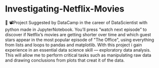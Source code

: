 # Investigating-Netflix-Movies
🧐 📽️Project Suggested by DataCamp in the career of DataScientist with python made in JupyterNotebook.
You’ll press “watch next episode” to discover if Netflix’s movies are getting shorter over time and which guest stars appear in the most popular episode of "The Office",
using everything from lists and loops to pandas and matplotlib.
With this project i gain experience in an essential data science skill — exploratory data analysis. 
This will allow me to perform critical tasks such as manipulating raw data and drawing conclusions from plots that creat it of the data. 
